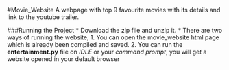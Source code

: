#Movie_Website 
   A webpage with top 9 favourite movies with its details and link to the youtube trailer.
   
###Running the Project
	* Download the zip file and unzip it.
	* There are two ways of running the website,
		1. You can open the movie_website html page which is already been compiled and saved.
		2. You can run the **entertainment.py** file on _IDLE_ or your _command prompt_, you will get 
			a website opened in your default browser
			

   